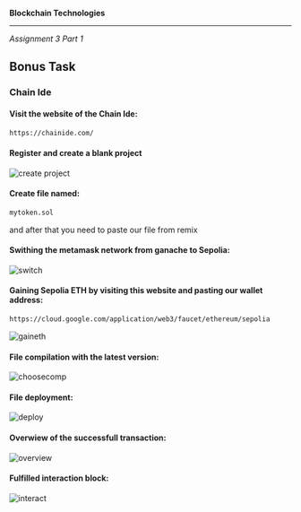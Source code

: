 **Blockchain Technologies**

---

_Assignment 3 Part 1_








## Bonus Task

### Chain Ide

#### Visit the website of the Chain Ide:

```bash
https://chainide.com/
```

#### Register and create a blank project

![create project](screenshots/project.png)

#### Create file named:

```bash
mytoken.sol
```
and after that you need to paste our file from remix

#### Swithing the metamask network from ganache to Sepolia:

![switch](screenshots/switch.png)

#### Gaining Sepolia ETH by visiting this website and pasting our wallet address:

```bash
https://cloud.google.com/application/web3/faucet/ethereum/sepolia
```

![gaineth](screenshots/gaineth.png)

#### File compilation with the latest version:

![choosecomp](screenshots/choosecomp.png)

#### File deployment:

![deploy](screenshots/deploy.png)

#### Overwiew of the successfull transaction:

![overview](screenshots/overview.png)

#### Fulfilled interaction block:

![interact](screenshots/interact.png)
